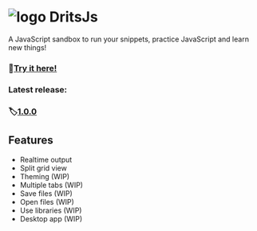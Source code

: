 # <img src="https://alexhm.dev/logos/logoRED.svg" alt="logo"> DritsJs
A JavaScript sandbox to run your snippets, practice JavaScript and learn new things!
### 🔗[Try it here!](https://peckas13.github.io/dritsjs/)
### Latest release:

### 🏷️[1.0.0](https://github.com/peckas13/dritsjs/releases/tag/1.0.0)

## Features

- Realtime output
- Split grid view 
- Theming (WIP)
- Multiple tabs (WIP)
- Save files (WIP)
- Open files (WIP)
- Use libraries (WIP)
- Desktop app (WIP)


